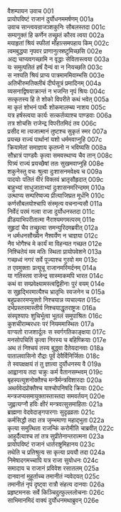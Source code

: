 वैशम्पायन उवाच	001  
प्रायोपविष्टं राजानं दुर्योधनममर्षणम्	001a  
उवाच सान्त्वयन्राजञ्शकुनिः सौबलस्तदा	001c  
सम्यगुक्तं हि कर्णेन तच्छ्रुतं कौरव त्वया	002a  
मयाहृतां श्रियं स्फीतां मोहात्समपहाय किम्	002c  
त्वमबुद्ध्या नृपवर प्राणानुत्स्रष्टुमिच्छसि	002e  
अद्य चाप्यवगच्छामि न वृद्धाः सेवितास्त्वया	003a  
यः समुत्पतितं हर्षं दैन्यं वा न नियच्छति	003c  
स नश्यति श्रियं प्राप्य पात्रमाममिवाम्भसि	003e  
अतिभीरुमतिक्लीबं दीर्घसूत्रं प्रमादिनम्	004a  
व्यसनाद्विषयाक्रान्तं न भजन्ति नृपं श्रियः	004c  
सत्कृतस्य हि ते शोको विपरीते कथं भवेत्	005a  
मा कृतं शोभनं पार्थैः शोकमालम्ब्य नाशय	005c  
यत्र हर्षस्त्वया कार्यः सत्कर्तव्याश्च पाण्डवाः	006a  
तत्र शोचसि राजेन्द्र विपरीतमिदं तव	006c  
प्रसीद मा त्यजात्मानं तुष्टश्च सुकृतं स्मर	007a  
प्रयच्छ राज्यं पार्थानां यशो धर्ममवाप्नुहि	007c  
क्रियामेतां समाज्ञाय कृतघ्नो न भविष्यसि	008a  
सौभ्रात्रं पाण्डवैः कृत्वा समवस्थाप्य चैव तान्	008c  
पित्र्यं राज्यं प्रयच्छैषां ततः सुखमवाप्नुहि	008e  
शकुनेस्तु वचः श्रुत्वा दुःशासनमवेक्ष्य च	009a  
पादयोः पतितं वीरं विक्लवं भ्रातृसौहृदात्	009c  
बाहुभ्यां साधुजाताभ्यां दुःशासनमरिन्दमम्	010a  
उत्थाप्य सम्परिष्वज्य प्रीत्याजिघ्रत मूर्धनि	010c  
कर्णसौबलयोश्चापि संस्मृत्य वचनान्यसौ	011a  
निर्वेदं परमं गत्वा राजा दुर्योधनस्तदा	011c  
व्रीडयाभिपरीतात्मा नैराश्यमगमत्परम्	011e  
सुहृदां चैव तच्छ्रुत्वा समन्युरिदमब्रवीत्	012a  
न धर्मधनसौख्येन नैश्वर्येण न चाज्ञया	012c  
नैव भोगैश्च मे कार्यं मा विहन्यत गच्छत	012e  
निश्चितेयं मम मतिः स्थिता प्रायोपवेशने	013a  
गच्छध्वं नगरं सर्वे पूज्याश्च गुरवो मम	013c  
त एवमुक्ताः प्रत्यूचू राजानमरिमर्दनम्	014a  
या गतिस्तव राजेन्द्र सास्माकमपि भारत	014c  
कथं वा सम्प्रवेक्ष्यामस्त्वद्विहीनाः पुरं वयम्	014e  
स सुहृद्भिरमात्यैश्च भ्रातृभिः स्वजनेन च	015a  
बहुप्रकारमप्युक्तो निश्चयान्न व्यचाल्यत	015c  
दर्भप्रस्तरमास्तीर्य निश्चयाद्धृतराष्ट्रजः	016a  
संस्पृश्यापः शुचिर्भूत्वा भूतलं समुपाश्रितः	016c  
कुशचीराम्बरधरः परं नियममास्थितः	017a  
वाग्यतो राजशार्दूलः स स्वर्गगतिकाङ्क्षया	017c  
मनसोपचितिं कृत्वा निरस्य च बहिष्क्रियाः	017e  
अथ तं निश्चयं तस्य बुद्ध्वा दैतेयदानवाः	018a  
पातालवासिनो रौद्राः पूर्वं देवैर्विनिर्जिताः	018c  
ते स्वपक्षक्षयं तं तु ज्ञात्वा दुर्योधनस्य वै	019a  
आह्वानाय तदा चक्रुः कर्म वैतानसम्भवम्	019c  
बृहस्पत्युशनोक्तैश्च मन्त्रैर्मन्त्रविशारदाः	020a  
अथर्ववेदप्रोक्तैश्च याश्चोपनिषदि क्रियाः	020c  
मन्त्रजप्यसमायुक्तास्तास्तदा समवर्तयन्	020e  
जुह्वत्यग्नौ हविः क्षीरं मन्त्रवत्सुसमाहिताः	021a  
ब्राह्मणा वेदवेदाङ्गपारगाः सुदृढव्रताः	021c  
कर्मसिद्धौ तदा तत्र जृम्भमाणा महाद्भुता	022a  
कृत्या समुत्थिता राजन्किं करोमीति चाब्रवीत्	022c  
आहुर्दैत्याश्च तां तत्र सुप्रीतेनान्तरात्मना	023a  
प्रायोपविष्टं राजानं धार्तराष्ट्रमिहानय	023c  
तथेति च प्रतिश्रुत्य सा कृत्या प्रययौ तदा	024a  
निमेषादगमच्चापि यत्र राजा सुयोधनः	024c  
समादाय च राजानं प्रविवेश रसातलम्	025a  
दानवानां मुहूर्ताच्च तमानीतं न्यवेदयत्	025c  
तमानीतं नृपं दृष्ट्वा रात्रौ संहत्य दानवाः	026a  
प्रहृष्टमनसः सर्वे किञ्चिदुत्फुल्ललोचनाः	026c  
साभिमानमिदं वाक्यं दुर्योधनमथाब्रुवन्	026e  
